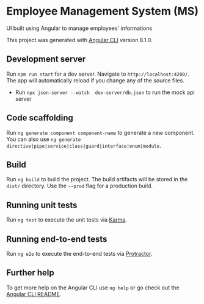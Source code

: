 # Employee Management System (MS)

UI built using Angular to manage employees' informations

This project was generated with [Angular CLI](https://github.com/angular/angular-cli) version 8.1.0.

## Development server

Run `npm run start` for a dev server. Navigate to `http://localhost:4200/`. The app will automatically reload if you change any of the source files.

- Run `npx json-server --watch  dev-server/db.json` to run the mock api server

## Code scaffolding

Run `ng generate component component-name` to generate a new component. You can also use `ng generate directive|pipe|service|class|guard|interface|enum|module`.

## Build

Run `ng build` to build the project. The build artifacts will be stored in the `dist/` directory. Use the `--prod` flag for a production build.

## Running unit tests

Run `ng test` to execute the unit tests via [Karma](https://karma-runner.github.io).

## Running end-to-end tests

Run `ng e2e` to execute the end-to-end tests via [Protractor](http://www.protractortest.org/).

## Further help

To get more help on the Angular CLI use `ng help` or go check out the [Angular CLI README](https://github.com/angular/angular-cli/blob/master/README.md).
